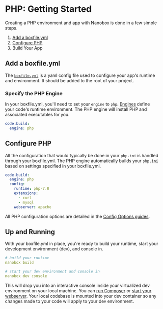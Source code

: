 # PHP: Getting Started

Creating a PHP environment and app with Nanobox is done in a few simple steps.

1. [Add a boxfile.yml](#add-a-boxfile-yml)
2. [Configure PHP](#configure-php)
3. Build Your App

## Add a boxfile.yml
The [`boxfile.yml`](https://docs.nanobox.io/boxfile/) is a yaml config file used to configure your app's runtime and environment. It should be added to the root of your project.

### Specify the PHP Engine
In your boxfile.yml, you'll need to set your `engine` to `php`. [Engines](https://docs.nanobox.io/engines) define your code's runtime environment. The PHP engine will install PHP and associated executables for you.

```yaml
code.build:
  engine: php
```

## Configure PHP
All the configuration that would typically be done in your `php.ini` is handled through your boxfile.yml. The PHP engine automatically builds your `php.ini` based on settings specified in your boxfile.yml.

```yaml
code.build:
  engine: php
  config:
    runtime: php-7.0
    extensions:
      - curl
      - mysql
    webserver: apache
```

All PHP configuration options are detailed in the [Config Options guides](/php/config/overview).

## Up and Running
With your boxfile.yml in place, you're ready to build your runtime, start your development environment (dev), and console in.

```yaml
# build your runtime
nanobox build

# start your dev environment and console in
nanobox dev console
```

This will drop you into an interactive console inside your virtualized dev environment on your local machine. You can [run Composer](composer.html) or [start your webserver](#). Your local codebase is mounted into your dev container so any changes made to your code will apply to your dev environment.
